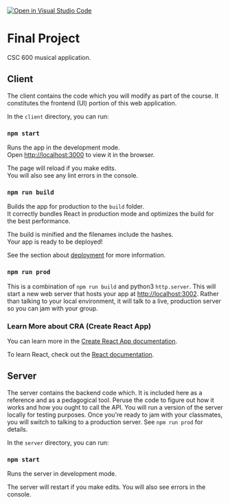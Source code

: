 [![Open in Visual Studio Code](https://classroom.github.com/assets/open-in-vscode-c66648af7eb3fe8bc4f294546bfd86ef473780cde1dea487d3c4ff354943c9ae.svg)](https://classroom.github.com/online_ide?assignment_repo_id=9060194&assignment_repo_type=AssignmentRepo)
# Final Project 

CSC 600 musical application.

## Client

The client contains the code which you will modify as part of the course. It constitutes the frontend (UI) portion of this web application.

In the `client` directory, you can run:

### `npm start`

Runs the app in the development mode.\
Open [http://localhost:3000](http://localhost:3000) to view it in the browser.

The page will reload if you make edits.\
You will also see any lint errors in the console.

### `npm run build`

Builds the app for production to the `build` folder.\
It correctly bundles React in production mode and optimizes the build for the best performance.

The build is minified and the filenames include the hashes.\
Your app is ready to be deployed!

See the section about [deployment](https://facebook.github.io/create-react-app/docs/deployment) for more information.

### `npm run prod`

This is a combination of `npm run build` and python3 `http.server`. This will start a new web server that hosts your app at [http://localhost:3002](http://localhost:3002). Rather than talking to your local environment, it will talk to a live, production server so you can jam with your group.

### Learn More about CRA (Create React App)

You can learn more in the [Create React App documentation](https://facebook.github.io/create-react-app/docs/getting-started).

To learn React, check out the [React documentation](https://reactjs.org/).

## Server

The server contains the backend code which. It is included here as a reference and as a pedagogical tool. Peruse the code to figure out how it works and how you ought to call the API. You will run a version of the server locally for testing purposes. Once you're ready to jam with your classmates, you will switch to talking to a production server. See `npm run prod` for details.

In the `server` directory, you can run:

### `npm start`

Runs the server in development mode.

The server will restart if you make edits.
You will also see errors in the console.
